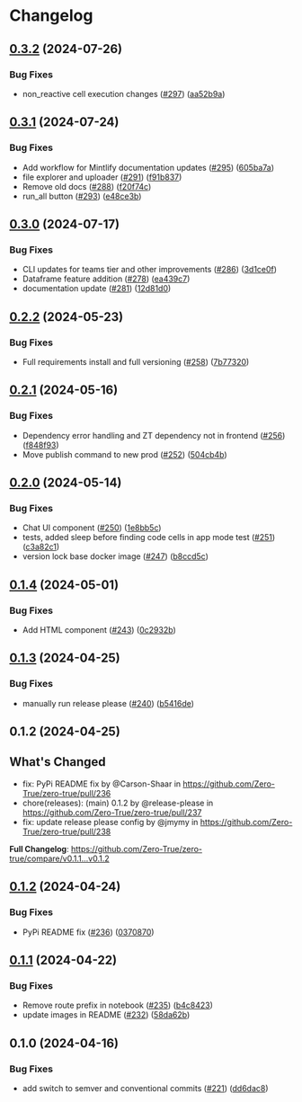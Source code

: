 # Changelog

## [0.3.2](https://github.com/Zero-True/zero-true/compare/v0.3.1...v0.3.2) (2024-07-26)


### Bug Fixes

* non_reactive cell execution changes ([#297](https://github.com/Zero-True/zero-true/issues/297)) ([aa52b9a](https://github.com/Zero-True/zero-true/commit/aa52b9ab5e8d0c0b28651d2083fc14e93c859f9f))

## [0.3.1](https://github.com/Zero-True/zero-true/compare/v0.3.0...v0.3.1) (2024-07-24)


### Bug Fixes

* Add workflow for Mintlify documentation updates ([#295](https://github.com/Zero-True/zero-true/issues/295)) ([605ba7a](https://github.com/Zero-True/zero-true/commit/605ba7a6cc7ca40427effddd4d29f4b5ed354080))
* file explorer and uploader ([#291](https://github.com/Zero-True/zero-true/issues/291)) ([f91b837](https://github.com/Zero-True/zero-true/commit/f91b8378279278da57518544efde557f630d324f))
* Remove old docs ([#288](https://github.com/Zero-True/zero-true/issues/288)) ([f20f74c](https://github.com/Zero-True/zero-true/commit/f20f74cabab2c9884eca6d2e8df108ebf061afe0))
* run_all button ([#293](https://github.com/Zero-True/zero-true/issues/293)) ([e48ce3b](https://github.com/Zero-True/zero-true/commit/e48ce3bf13e182e81a3b76d3fc45c1b67160d987))

## [0.3.0](https://github.com/Zero-True/zero-true/compare/v0.2.2...v0.3.0) (2024-07-17)


### Bug Fixes

* CLI updates for teams tier and other improvements ([#286](https://github.com/Zero-True/zero-true/issues/286)) ([3d1ce0f](https://github.com/Zero-True/zero-true/commit/3d1ce0fc93f207ad144e3f5d0592015f613b882c))
* Dataframe feature addition ([#278](https://github.com/Zero-True/zero-true/issues/278)) ([ea439c7](https://github.com/Zero-True/zero-true/commit/ea439c79c1f6aaee963e6665686f96f71236e3a7))
* documentation update ([#281](https://github.com/Zero-True/zero-true/issues/281)) ([12d81d0](https://github.com/Zero-True/zero-true/commit/12d81d0067843de37ec087e85227064b5c7e982e))

## [0.2.2](https://github.com/Zero-True/zero-true/compare/v0.2.1...v0.2.2) (2024-05-23)


### Bug Fixes

* Full requirements install and full versioning ([#258](https://github.com/Zero-True/zero-true/issues/258)) ([7b77320](https://github.com/Zero-True/zero-true/commit/7b773200dd9bf7cd16d3cae68a60ad360b5b9887))

## [0.2.1](https://github.com/Zero-True/zero-true/compare/v0.2.0...v0.2.1) (2024-05-16)


### Bug Fixes

* Dependency error handling and ZT dependency not in frontend ([#256](https://github.com/Zero-True/zero-true/issues/256)) ([f848f93](https://github.com/Zero-True/zero-true/commit/f848f93bcbeef93458392a7b4cfa7f03f7374af2))
* Move publish command to new prod ([#252](https://github.com/Zero-True/zero-true/issues/252)) ([504cb4b](https://github.com/Zero-True/zero-true/commit/504cb4b4f515ca98d7b9c782da379afc396c86c6))

## [0.2.0](https://github.com/Zero-True/zero-true/compare/v0.1.4...v0.2.0) (2024-05-14)


### Bug Fixes

* Chat UI component ([#250](https://github.com/Zero-True/zero-true/issues/250)) ([1e8bb5c](https://github.com/Zero-True/zero-true/commit/1e8bb5caecad24af899bda97e1480b56c1bf5162))
* tests, added sleep before finding code cells in app mode test ([#251](https://github.com/Zero-True/zero-true/issues/251)) ([c3a82c1](https://github.com/Zero-True/zero-true/commit/c3a82c13f6e4eab295146acfa88f7e1874826c77))
* version lock base docker image ([#247](https://github.com/Zero-True/zero-true/issues/247)) ([b8ccd5c](https://github.com/Zero-True/zero-true/commit/b8ccd5ce74d020b18308c9af6a7cddd381f7bb14))

## [0.1.4](https://github.com/Zero-True/zero-true/compare/v0.1.3...v0.1.4) (2024-05-01)


### Bug Fixes

* Add HTML component ([#243](https://github.com/Zero-True/zero-true/issues/243)) ([0c2932b](https://github.com/Zero-True/zero-true/commit/0c2932b76cd6620e56bbbada986a9d60733e8edc))

## [0.1.3](https://github.com/Zero-True/zero-true/compare/v0.1.2...v0.1.3) (2024-04-25)


### Bug Fixes

* manually run release please ([#240](https://github.com/Zero-True/zero-true/issues/240)) ([b5416de](https://github.com/Zero-True/zero-true/commit/b5416de88dfd1f9cb3f0eea2d88866b18ac70feb))

## 0.1.2 (2024-04-25)

## What's Changed
* fix: PyPi README fix by @Carson-Shaar in https://github.com/Zero-True/zero-true/pull/236
* chore(releases): (main)  0.1.2 by @release-please in https://github.com/Zero-True/zero-true/pull/237
* fix: update release please config by @jmymy in https://github.com/Zero-True/zero-true/pull/238


**Full Changelog**: https://github.com/Zero-True/zero-true/compare/v0.1.1...v0.1.2

## [0.1.2](https://github.com/Zero-True/zero-true/compare/v0.1.1...v0.1.2) (2024-04-24)


### Bug Fixes

* PyPi README fix ([#236](https://github.com/Zero-True/zero-true/issues/236)) ([0370870](https://github.com/Zero-True/zero-true/commit/037087019aff78444ebe8ee6e7fc379de2aa2c80))

## [0.1.1](https://github.com/Zero-True/zero-true/compare/v0.1.0...v0.1.1) (2024-04-22)


### Bug Fixes

* Remove route prefix in notebook ([#235](https://github.com/Zero-True/zero-true/issues/235)) ([b4c8423](https://github.com/Zero-True/zero-true/commit/b4c8423e3a9fbc959e5dbf4292ff5dfa5129e64c))
* update images in README ([#232](https://github.com/Zero-True/zero-true/issues/232)) ([58da62b](https://github.com/Zero-True/zero-true/commit/58da62b4f061c52a08943f462924c66c98505482))

## 0.1.0 (2024-04-16)


### Bug Fixes

* add switch to semver and conventional commits ([#221](https://github.com/Zero-True/zero-true/issues/221)) ([dd6dac8](https://github.com/Zero-True/zero-true/commit/dd6dac87f9e0ecf9903b755ec88c0d605ad007ce))
